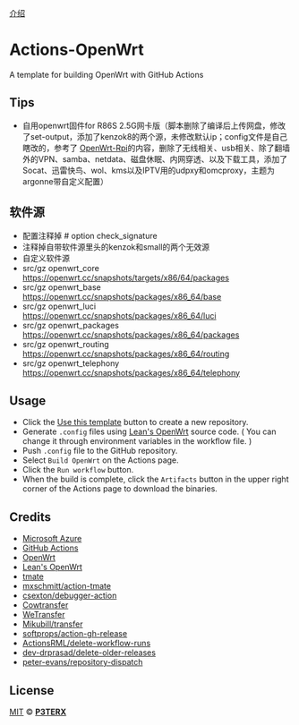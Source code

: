  [介绍](https://p3terx.com/archives/build-openwrt-with-github-actions.html)

# Actions-OpenWrt

A template for building OpenWrt with GitHub Actions

## Tips

- 自用openwrt固件for R86S 2.5G网卡版（脚本删除了编译后上传网盘，修改了set-output，添加了kenzok8的两个源，未修改默认ip；config文件是自己瞎改的，参考了 [OpenWrt-Rpi](https://github.com/SuLingGG/OpenWrt-Rpi)的内容，删除了无线相关、usb相关、除了翻墙外的VPN、samba、netdata、磁盘休眠、内网穿透、以及下载工具，添加了Socat、迅雷快鸟、wol、kms以及IPTV用的udpxy和omcproxy，主题为argonne带自定义配置）


## 软件源
- 配置注释掉 # option check_signature
- 注释掉自带软件源里头的kenzok和small的两个无效源
- 自定义软件源
- src/gz openwrt_core https://openwrt.cc/snapshots/targets/x86/64/packages
- src/gz openwrt_base https://openwrt.cc/snapshots/packages/x86_64/base
- src/gz openwrt_luci https://openwrt.cc/snapshots/packages/x86_64/luci
- src/gz openwrt_packages https://openwrt.cc/snapshots/packages/x86_64/packages
- src/gz openwrt_routing https://openwrt.cc/snapshots/packages/x86_64/routing
- src/gz openwrt_telephony https://openwrt.cc/snapshots/packages/x86_64/telephony

## Usage

- Click the [Use this template](https://github.com/P3TERX/Actions-OpenWrt/generate) button to create a new repository.
- Generate `.config` files using [Lean's OpenWrt](https://github.com/coolsnowwolf/lede) source code. ( You can change it through environment variables in the workflow file. )
- Push `.config` file to the GitHub repository.
- Select `Build OpenWrt` on the Actions page.
- Click the `Run workflow` button.
- When the build is complete, click the `Artifacts` button in the upper right corner of the Actions page to download the binaries.

## Credits

- [Microsoft Azure](https://azure.microsoft.com)
- [GitHub Actions](https://github.com/features/actions)
- [OpenWrt](https://github.com/openwrt/openwrt)
- [Lean's OpenWrt](https://github.com/coolsnowwolf/lede)
- [tmate](https://github.com/tmate-io/tmate)
- [mxschmitt/action-tmate](https://github.com/mxschmitt/action-tmate)
- [csexton/debugger-action](https://github.com/csexton/debugger-action)
- [Cowtransfer](https://cowtransfer.com)
- [WeTransfer](https://wetransfer.com/)
- [Mikubill/transfer](https://github.com/Mikubill/transfer)
- [softprops/action-gh-release](https://github.com/softprops/action-gh-release)
- [ActionsRML/delete-workflow-runs](https://github.com/ActionsRML/delete-workflow-runs)
- [dev-drprasad/delete-older-releases](https://github.com/dev-drprasad/delete-older-releases)
- [peter-evans/repository-dispatch](https://github.com/peter-evans/repository-dispatch)

## License

[MIT](https://github.com/P3TERX/Actions-OpenWrt/blob/main/LICENSE) © [**P3TERX**](https://p3terx.com)
